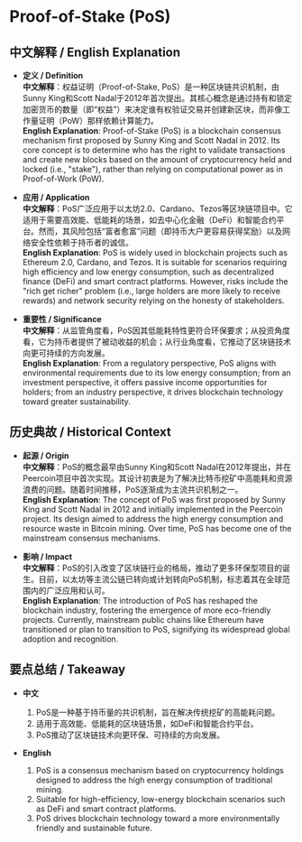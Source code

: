 # Proof-of-Stake (PoS)

## 中文解释 / English Explanation

* **定义 / Definition**  
  **中文解释**：权益证明（Proof-of-Stake, PoS）是一种区块链共识机制，由Sunny King和Scott Nadal于2012年首次提出。其核心概念是通过持有和锁定加密货币的数量（即“权益”）来决定谁有权验证交易并创建新区块，而非像工作量证明（PoW）那样依赖计算能力。  
  **English Explanation**: Proof-of-Stake (PoS) is a blockchain consensus mechanism first proposed by Sunny King and Scott Nadal in 2012. Its core concept is to determine who has the right to validate transactions and create new blocks based on the amount of cryptocurrency held and locked (i.e., "stake"), rather than relying on computational power as in Proof-of-Work (PoW).

* **应用 / Application**  
  **中文解释**：PoS广泛应用于以太坊2.0、Cardano、Tezos等区块链项目中。它适用于需要高效能、低能耗的场景，如去中心化金融（DeFi）和智能合约平台。然而，其风险包括“富者愈富”问题（即持币大户更容易获得奖励）以及网络安全性依赖于持币者的诚信。  
  **English Explanation**: PoS is widely used in blockchain projects such as Ethereum 2.0, Cardano, and Tezos. It is suitable for scenarios requiring high efficiency and low energy consumption, such as decentralized finance (DeFi) and smart contract platforms. However, risks include the "rich get richer" problem (i.e., large holders are more likely to receive rewards) and network security relying on the honesty of stakeholders.

* **重要性 / Significance**  
  **中文解释**：从监管角度看，PoS因其低能耗特性更符合环保要求；从投资角度看，它为持币者提供了被动收益的机会；从行业角度看，它推动了区块链技术向更可持续的方向发展。  
  **English Explanation**: From a regulatory perspective, PoS aligns with environmental requirements due to its low energy consumption; from an investment perspective, it offers passive income opportunities for holders; from an industry perspective, it drives blockchain technology toward greater sustainability.

## 历史典故 / Historical Context

* **起源 / Origin**  
  **中文解释**：PoS的概念最早由Sunny King和Scott Nadal在2012年提出，并在Peercoin项目中首次实现。其设计初衷是为了解决比特币挖矿中高能耗和资源浪费的问题。随着时间推移，PoS逐渐成为主流共识机制之一。  
  **English Explanation**: The concept of PoS was first proposed by Sunny King and Scott Nadal in 2012 and initially implemented in the Peercoin project. Its design aimed to address the high energy consumption and resource waste in Bitcoin mining. Over time, PoS has become one of the mainstream consensus mechanisms.

* **影响 / Impact**  
  **中文解释**：PoS的引入改变了区块链行业的格局，推动了更多环保型项目的诞生。目前，以太坊等主流公链已转向或计划转向PoS机制，标志着其在全球范围内的广泛应用和认可。  
  **English Explanation**: The introduction of PoS has reshaped the blockchain industry, fostering the emergence of more eco-friendly projects. Currently, mainstream public chains like Ethereum have transitioned or plan to transition to PoS, signifying its widespread global adoption and recognition.

## 要点总结 / Takeaway

* **中文**  
  1. PoS是一种基于持币量的共识机制，旨在解决传统挖矿的高能耗问题。  
  2. 适用于高效能、低能耗的区块链场景，如DeFi和智能合约平台。  
  3. PoS推动了区块链技术向更环保、可持续的方向发展。

* **English**  
  1. PoS is a consensus mechanism based on cryptocurrency holdings designed to address the high energy consumption of traditional mining.  
  2. Suitable for high-efficiency, low-energy blockchain scenarios such as DeFi and smart contract platforms.  
  3. PoS drives blockchain technology toward a more environmentally friendly and sustainable future.